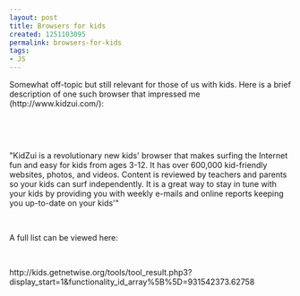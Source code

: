 ```yaml
---
layout: post
title: Browsers for kids
created: 1251103095
permalink: browsers-for-kids
tags:
- JS
---
```

<p>Somewhat off-topic but still relevant for those of us with kids. Here is a brief description of one such browser that impressed me (http://www.kidzui.com/):</p>
<p>&nbsp;</p>
<p>&nbsp;</p>
<p>&quot;KidZui is a revolutionary new kids' browser that makes surfing the Internet fun and easy for kids from ages 3-12. It has over 600,000 kid-friendly websites, photos, and videos. Content is reviewed by teachers and parents so your kids can surf independently. It is a great way to stay in tune with your kids by providing you with weekly e-mails and online reports keeping you up-to-date on your kids'&quot;</p>
<p>&nbsp;</p>
<p>A full list can be viewed here:</p>
<p>&nbsp;</p>
<p>http://kids.getnetwise.org/tools/tool_result.php3?display_start=1&amp;functionality_id_array%5B%5D=931542373.62758</p>
<p>&nbsp;</p>
<p>&nbsp;</p>
<p>&nbsp;</p>
<p>&nbsp;</p>
<p>&nbsp;</p>
<p>&nbsp;</p>
